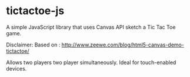 tictactoe-js
============

A simple JavaScript library that uses Canvas API sketch a Tic Tac Toe game.

Disclaimer: Based on : http://www.zeewe.com/blog/html5-canvas-demo-tictactoe/

Allows two players two player simultaneously. Ideal for touch-enabled devices.
